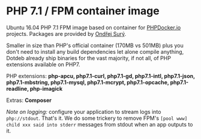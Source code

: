PHP 7.1 / FPM container image
=============================================

Ubuntu 16.04 PHP 7.1 FPM image based on container for [PHPDocker.io](http://phpdocker.io) projects. Packages are provided by [Ondřej Surý](https://deb.sury.org/).

Smaller in size than PHP's official container (170MB vs 501MB) plus you don't need to install any build dependencies let alone compile anything, Dotdeb already ship binaries for the vast majority, if not all, of PHP extensions available on PHP7.

PHP extensions:
**php-apcu,
php7.1-curl,
php7.1-gd,
php7.1-intl,
php7.1-json,
php7.1-mbstring,
php7.1-mysql,
php7.1-mcrypt,
php7.1-opcache,
php7.1-readline,
php-imagick**

Extras:
**Composer**

*Note on logging:* configure your application to stream logs into `php://stdout`. That's it. We do some trickery to remove FPM's `[pool www] child xxx said into stderr` messages from stdout when an app outputs to it. 
